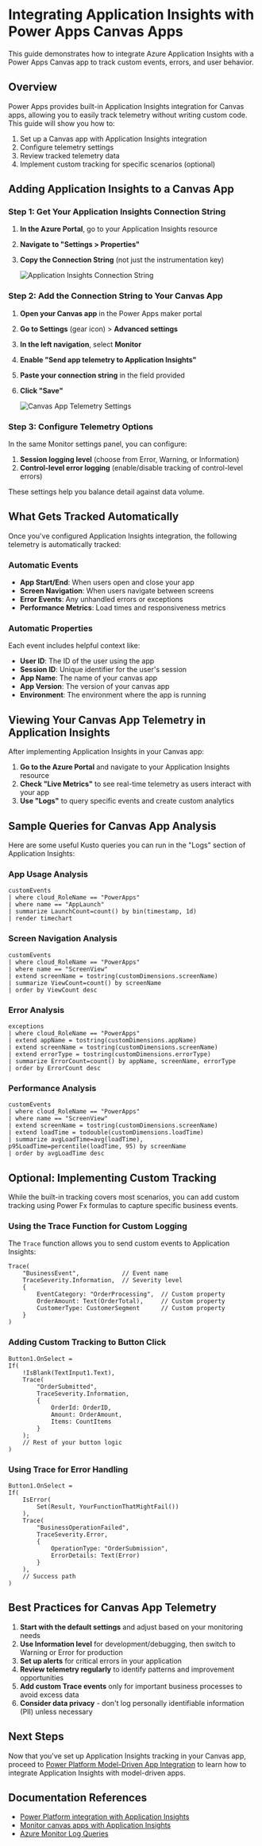 # Integrating Application Insights with Power Apps Canvas Apps

This guide demonstrates how to integrate Azure Application Insights with a Power Apps Canvas app to track custom events, errors, and user behavior.

## Overview

Power Apps provides built-in Application Insights integration for Canvas apps, allowing you to easily track telemetry without writing custom code. This guide will show you how to:

1. Set up a Canvas app with Application Insights integration
2. Configure telemetry settings
3. Review tracked telemetry data
4. Implement custom tracking for specific scenarios (optional)

## Adding Application Insights to a Canvas App

### Step 1: Get Your Application Insights Connection String

1. **In the Azure Portal**, go to your Application Insights resource
2. **Navigate to "Settings > Properties"**
3. **Copy the Connection String** (not just the instrumentation key)

   ![Application Insights Connection String](../images/app-insights-connection-string.png)

### Step 2: Add the Connection String to Your Canvas App

1. **Open your Canvas app** in the Power Apps maker portal
2. **Go to Settings** (gear icon) > **Advanced settings**
3. **In the left navigation**, select **Monitor**
4. **Enable "Send app telemetry to Application Insights"**
5. **Paste your connection string** in the field provided
6. **Click "Save"**

   ![Canvas App Telemetry Settings](../images/canvas-telemetry-settings.png)

### Step 3: Configure Telemetry Options

In the same Monitor settings panel, you can configure:

1. **Session logging level** (choose from Error, Warning, or Information)
2. **Control-level error logging** (enable/disable tracking of control-level errors)

These settings help you balance detail against data volume.

## What Gets Tracked Automatically

Once you've configured Application Insights integration, the following telemetry is automatically tracked:

### Automatic Events

- **App Start/End**: When users open and close your app
- **Screen Navigation**: When users navigate between screens
- **Error Events**: Any unhandled errors or exceptions
- **Performance Metrics**: Load times and responsiveness metrics

### Automatic Properties

Each event includes helpful context like:

- **User ID**: The ID of the user using the app
- **Session ID**: Unique identifier for the user's session
- **App Name**: The name of your canvas app
- **App Version**: The version of your canvas app
- **Environment**: The environment where the app is running

## Viewing Your Canvas App Telemetry in Application Insights

After implementing Application Insights in your Canvas app:

1. **Go to the Azure Portal** and navigate to your Application Insights resource
2. **Check "Live Metrics"** to see real-time telemetry as users interact with your app
3. **Use "Logs"** to query specific events and create custom analytics

## Sample Queries for Canvas App Analysis

Here are some useful Kusto queries you can run in the "Logs" section of Application Insights:

### App Usage Analysis

```kusto
customEvents
| where cloud_RoleName == "PowerApps"
| where name == "AppLaunch" 
| summarize LaunchCount=count() by bin(timestamp, 1d)
| render timechart
```

### Screen Navigation Analysis

```kusto
customEvents
| where cloud_RoleName == "PowerApps"
| where name == "ScreenView" 
| extend screenName = tostring(customDimensions.screenName)
| summarize ViewCount=count() by screenName
| order by ViewCount desc
```

### Error Analysis

```kusto
exceptions
| where cloud_RoleName == "PowerApps"
| extend appName = tostring(customDimensions.appName)
| extend screenName = tostring(customDimensions.screenName)
| extend errorType = tostring(customDimensions.errorType)
| summarize ErrorCount=count() by appName, screenName, errorType
| order by ErrorCount desc
```

### Performance Analysis

```kusto
customEvents
| where cloud_RoleName == "PowerApps"
| where name == "ScreenView" 
| extend screenName = tostring(customDimensions.screenName)
| extend loadTime = todouble(customDimensions.loadTime)
| summarize avgLoadTime=avg(loadTime), p95LoadTime=percentile(loadTime, 95) by screenName
| order by avgLoadTime desc
```

## Optional: Implementing Custom Tracking

While the built-in tracking covers most scenarios, you can add custom tracking using Power Fx formulas to capture specific business events.

### Using the Trace Function for Custom Logging

The `Trace` function allows you to send custom events to Application Insights:

```
Trace(
    "BusinessEvent",            // Event name
    TraceSeverity.Information,  // Severity level
    {
        EventCategory: "OrderProcessing",  // Custom property
        OrderAmount: Text(OrderTotal),     // Custom property
        CustomerType: CustomerSegment      // Custom property
    }
)
```

### Adding Custom Tracking to Button Click

```
Button1.OnSelect = 
If(
    !IsBlank(TextInput1.Text),
    Trace(
        "OrderSubmitted", 
        TraceSeverity.Information,
        {
            OrderId: OrderID,
            Amount: OrderAmount,
            Items: CountItems
        }
    );
    // Rest of your button logic
)
```

### Using Trace for Error Handling

```
Button1.OnSelect = 
If(
    IsError(
        Set(Result, YourFunctionThatMightFail())
    ),
    Trace(
        "BusinessOperationFailed",
        TraceSeverity.Error,
        {
            OperationType: "OrderSubmission",
            ErrorDetails: Text(Error)
        }
    ),
    // Success path
)
```

## Best Practices for Canvas App Telemetry

1. **Start with the default settings** and adjust based on your monitoring needs
2. **Use Information level** for development/debugging, then switch to Warning or Error for production
3. **Set up alerts** for critical errors in your application
4. **Review telemetry regularly** to identify patterns and improvement opportunities
5. **Add custom Trace events** only for important business processes to avoid excess data
6. **Consider data privacy** - don't log personally identifiable information (PII) unless necessary

## Next Steps

Now that you've set up Application Insights tracking in your Canvas app, proceed to [Power Platform Model-Driven App Integration](./04-Model-Driven-App-Integration.md) to learn how to integrate Application Insights with model-driven apps.

## Documentation References

- [Power Platform integration with Application Insights](https://learn.microsoft.com/en-us/power-platform/admin/overview-integration-application-insights)
- [Monitor canvas apps with Application Insights](https://learn.microsoft.com/en-us/power-platform/admin/monitor-canvas-apps)
- [Azure Monitor Log Queries](https://docs.microsoft.com/en-us/azure/azure-monitor/logs/log-query-overview)